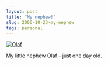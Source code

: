 ```yaml
---
layout: post
title: "My nephew!"
slug: 2006-10-23-my-nephew
tags: personal
---
```


[![Olaf](https://dl.dropbox.com/u/3579694/marionsmits.net/2006/10/olaf.thumbnail.JPG)](https://dl.dropbox.com/u/3579694/marionsmits.net/2006/10/olaf.JPG)

My little nephew Olaf - just one day old.
